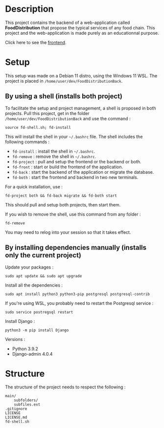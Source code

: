 # Description

This project contains the backend of a web-application called **FoodDistribution** that propose the typical services of any food chain. This project and the web-application is made purely as an educationnal purpose.

Click here to see the [frontend](https://github.com/GregoryHue/FoodDistributionFront).

# Setup

This setup was made on a Debian 11 distro, using the Windows 11 WSL. The project is placed in `/home/user/dev/FoodDistributionBack`.

## By using a shell (installs both project)

To facilitate the setup and project management, a shell is proposed in both projects. Pull this project, get in the folder `/home/user/dev/FoodDistributionBack` and use the command :

```
source fd-shell.sh; fd-install
```

This will install the shell in your `~/.bashrc` file. The shell includes the following commands :


* `fd-install` : install the shell in `~/.bashrc`.
* `fd-remove` : remove the shell in `~/.bashrc`.
* `fd-project` : pull and setup the frontend or the backend or both.
* `fd-front` : start or build the frontend of the application.
* `fd-back` : start the backend of the application or migrate the database.
* `fd-both` : start the frontend and backend in two new terminals.

For a quick installation, use :

```
fd-project both && fd-back migrate && fd-both start
```

This should pull and setup both projects, then start them.

If you wish to remove the shell, use this command from any folder :

```
fd-remove
```

You may need to relog into your session so that it takes effect.

## By installing dependencies manually (installs only the current project)

Update your packages :

```
sudo apt update && sudo apt upgrade
```

Install all the dependencies :

```
sudo apt install python3 python3-pip postgresql postgresql-contrib
```

If you're using WSL, you probably need to restart the Postgresql service : 

```
sudo service postregsql restart
```

Install Django :

```
python3 -m pip install Django
```

Versions :
* Python 3.9.2
* Django-admin 4.0.4

# Structure

The structure of the project needs to respect the following :

```
main/
    subfolders/
    subfiles.ext
.gitignore
LICENSE
LICENSE.md
fd-shell.sh
```